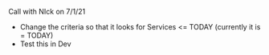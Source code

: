 Call with NIck on 7/1/21
- Change the criteria so that it looks for Services <= TODAY (currently it is = TODAY)
- Test this in Dev